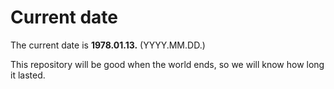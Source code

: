 # Current date

The current date is **1978.01.13.** (YYYY.MM.DD.)

This repository will be good when the world ends, so we will know how long it lasted.
